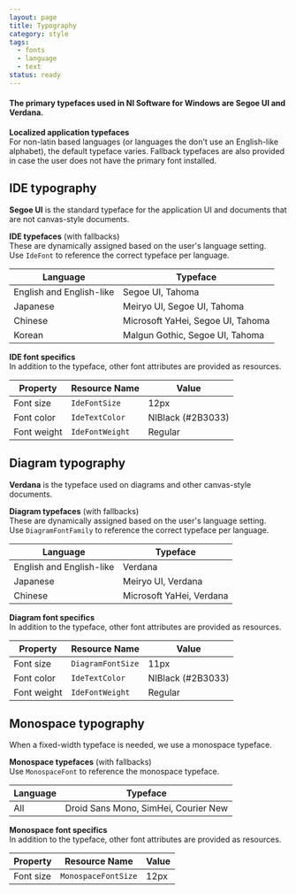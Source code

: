 ```yaml
---
layout: page
title: Typography
category: style
tags:
  - fonts
  - language
  - text
status: ready
---
```


#### The primary typefaces used in NI Software for Windows are Segoe UI and Verdana.

**Localized application typefaces**  
For non-latin based languages (or languages the don't use an English-like alphabet), the default typeface varies. Fallback typefaces are also provided in case the user does not have the primary font installed.

## IDE typography

**Segoe UI** is the standard typeface for the application UI and documents that are not canvas-style documents.

**IDE typefaces** (with fallbacks)  
These are dynamically assigned based on the user's language setting.  
Use `IdeFont` to reference the correct typeface per language. 

| Language                       | Typeface                         |
| ------------------------------ | -------------------------------- |
| English and English-like       | Segoe UI, Tahoma                  |
| Japanese                       | Meiryo UI, Segoe UI, Tahoma        |
| Chinese                        | Microsoft YaHei, Segoe UI, Tahoma  |
| Korean                         | Malgun Gothic, Segoe UI, Tahoma    |

**IDE font specifics**  
In addition to the typeface, other font attributes are provided as resources.

| Property        | Resource Name      | Value            |
| --------------- | ------------------ | ---------------- |   
| Font size       | `IdeFontSize`      | 12px             |
| Font color      | `IdeTextColor`     | NIBlack (#2B3033)|
| Font weight     | `IdeFontWeight`    | Regular          |

## Diagram typography

**Verdana** is the typeface used on diagrams and other canvas-style documents.

**Diagram typefaces** (with fallbacks)  
These are dynamically assigned based on the user's language setting.  
Use `DiagramFontFamily` to reference the correct typeface per language.

| Language                       | Typeface                         |
| ------------------------------ | -------------------------------- |
| English and English-like       | Verdana                          |
| Japanese                       | Meiryo UI, Verdana               |
| Chinese                        | Microsoft YaHei, Verdana          |

**Diagram font specifics**  
In addition to the typeface, other font attributes are provided as resources.

| Property        | Resource Name      | Value            |
| --------------- | ------------------ | ---------------- |   
| Font size       | `DiagramFontSize`  | 11px             |
| Font color      | `IdeTextColor`     | NIBlack (#2B3033)|
| Font weight     | `IdeFontWeight`    | Regular          |


## Monospace typography  
When a fixed-width typeface is needed, we use a monospace typeface.

**Monospace typefaces** (with fallbacks)   
Use `MonospaceFont` to reference the monospace typeface.

| Language               | Typeface                              |
| -----------------------| ------------------------------------- |
| All                    | Droid Sans Mono, SimHei, Courier New    |

**Monospace font specifics**  
In addition to the typeface, other font attributes are provided as resources.

| Property        | Resource Name        | Value          |
| --------------- | -------------------- | -------------- |   
| Font size       | `MonospaceFontSize`  | 12px           |